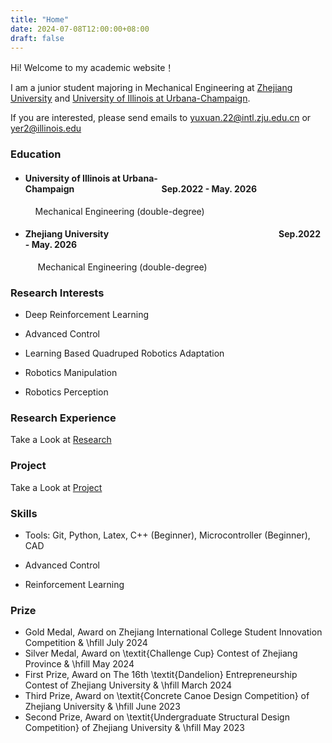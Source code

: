```yaml
---
title: "Home"
date: 2024-07-08T12:00:00+08:00
draft: false
---
```


Hi! Welcome to my academic website！

I am a junior student majoring in Mechanical Engineering at [Zhejiang University](https://www.zju.edu.cn/english/) and [University of Illinois at Urbana-Champaign](https://illinois.edu/index.html).

If you are interested, please send emails to yuxuan.22@intl.zju.edu.cn or yer2@illinois.edu

### Education
-  #### University of Illinois at Urbana-Champaign&nbsp;&nbsp;&nbsp;&nbsp;&nbsp;&nbsp;&nbsp;&nbsp;&nbsp;&nbsp;&nbsp;&nbsp;&nbsp;&nbsp;&nbsp;&nbsp;&nbsp;&nbsp;&nbsp;&nbsp;&nbsp;&nbsp;&nbsp;&nbsp;&nbsp;&nbsp;&nbsp;&nbsp;&nbsp;&nbsp;&nbsp;&nbsp;&nbsp;&nbsp;&nbsp;&nbsp;&nbsp;&nbsp;&nbsp;&nbsp;&nbsp;&nbsp;Sep.2022 - May. 2026

    &nbsp;&nbsp;&nbsp;&nbsp;Mechanical Engineering (double-degree)
  
- #### Zhejiang University&nbsp;&nbsp;&nbsp;&nbsp;&nbsp;&nbsp;&nbsp;&nbsp;&nbsp;&nbsp;&nbsp;&nbsp;&nbsp;&nbsp;&nbsp;&nbsp;&nbsp;&nbsp;&nbsp;&nbsp;&nbsp;&nbsp;&nbsp;&nbsp;&nbsp;&nbsp;&nbsp;&nbsp;&nbsp;&nbsp;&nbsp;&nbsp;&nbsp;&nbsp;&nbsp;&nbsp;&nbsp;&nbsp;&nbsp;&nbsp;&nbsp;&nbsp;&nbsp;&nbsp;&nbsp;&nbsp;&nbsp;&nbsp;&nbsp;&nbsp;&nbsp;&nbsp;&nbsp;&nbsp;&nbsp;&nbsp;&nbsp;&nbsp;&nbsp;&nbsp;&nbsp;&nbsp;&nbsp;&nbsp;&nbsp;&nbsp;&nbsp;&nbsp;&nbsp;&nbsp;&nbsp;&nbsp;&nbsp;&nbsp;&nbsp;&nbsp;&nbsp;&nbsp;&nbsp;&nbsp;&nbsp;&nbsp;Sep.2022 - May. 2026

    &nbsp;&nbsp;&nbsp;&nbsp; Mechanical Engineering (double-degree)


### Research Interests

- Deep Reinforcement Learning

- Advanced Control

- Learning Based Quadruped Robotics Adaptation

- Robotics Manipulation

- Robotics Perception

### Research Experience

Take a Look at [Research](/research/)

### Project

Take a Look at [Project](/project/)

### Skills

- Tools: Git, Python, Latex, C++ (Beginner), Microcontroller (Beginner), CAD

- Advanced Control 

- Reinforcement Learning

### Prize

- Gold Medal, Award on Zhejiang International College Student Innovation Competition & \hfill July 2024
- Silver Medal, Award on \textit{Challenge Cup} Contest of Zhejiang Province & \hfill May 2024
- First Prize, Award on The 16th \textit{Dandelion} Entrepreneurship Contest of Zhejiang University & \hfill March 2024
- Third Prize, Award on \textit{Concrete Canoe Design Competition} of Zhejiang University & \hfill June 2023
- Second Prize, Award on \textit{Undergraduate Structural Design Competition} of Zhejiang University & \hfill May 2023

&nbsp;

&nbsp;



